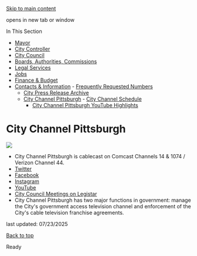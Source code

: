 [Skip to main content](https://www.pittsburghpa.gov/City-Government/Contacts-Information/City-Channel-Pittsburgh#main-content)

opens in new tab or window

In This Section

- [Mayor](https://www.pittsburghpa.gov/City-Government/Mayor)
- [City Controller](https://www.pittsburghpa.gov/City-Government/City-Controllers-Office)
- [City Council](https://www.pittsburghpa.gov/City-Government/City-Council)
- [Boards, Authorities, Commissions](https://www.pittsburghpa.gov/City-Government/Boards-Authorities-Commissions)
- [Legal Services](https://www.pittsburghpa.gov/City-Government/Legal-Services)
- [Jobs](https://www.pittsburghpa.gov/City-Government/Jobs)
- [Finance & Budget](https://www.pittsburghpa.gov/City-Government/Finance-Budget)
- [Contacts & Information](https://www.pittsburghpa.gov/City-Government/Contacts-Information)  - [Frequently Requested Numbers](https://www.pittsburghpa.gov/City-Government/Contacts-Information/City-Directory)
  - [City Press Release Archive](https://www.pittsburghpa.gov/City-Government/Contacts-Information/City-Press-Release-Archive)
  - [City Channel Pittsburgh](https://www.pittsburghpa.gov/City-Government/Contacts-Information/City-Channel-Pittsburgh)    - [City Channel Schedule](https://www.pittsburghpa.gov/City-Government/Contacts-Information/City-Channel-Pittsburgh/Schedule)
    - [City Channel Pittsburgh YouTube Highlights](https://www.pittsburghpa.gov/City-Government/Contacts-Information/City-Channel-Pittsburgh/City-Channel-Pittsburgh-YouTube-Highlights)

# City Channel Pittsburgh

![](https://www.pittsburghpa.gov/files/assets/city/v/1/ip/images/11932_control-room-city-channel.jpg)

- City Channel Pittsburgh is cablecast on Comcast Channels 14 & 1074 / Verizon Channel 44.
- [Twitter](https://x.com/citychannelpgh)
- [Facebook](https://www.facebook.com/profile.php?id=61553463243392)
- [Instagram](https://www.instagram.com/citychannelpittsburgh/)
- [YouTube](https://www.youtube.com/citychannelpittsburgh)
- [City Council Meetings on Legistar](https://pittsburgh.legistar.com/Calendar.aspx)
- City Channel Pittsburgh has two major functions in government: manage the City's government access television channel and enforcement of the City's cable television franchise agreements.


last updated: 07/23/2025

[Back to top](https://www.pittsburghpa.gov/City-Government/Contacts-Information/City-Channel-Pittsburgh#body-top)

Ready
